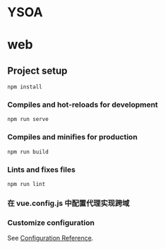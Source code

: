 # YSOA

# web

## Project setup

```
npm install
```

### Compiles and hot-reloads for development

```
npm run serve
```

### Compiles and minifies for production

```
npm run build
```

### Lints and fixes files

```
npm run lint
```

### 在 vue.config.js 中配置代理实现跨域

### Customize configuration

See [Configuration Reference](https://cli.vuejs.org/config/).
